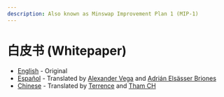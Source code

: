 ```yaml
---
description: Also known as Minswap Improvement Plan 1 (MIP-1)
---
```


# 白皮书 (Whitepaper)

* [English](https://github.com/minswap/docs/raw/master/.gitbook/assets/whitepaper-en.pdf) - Original
* [Español](https://github.com/minswap/docs/raw/master/.gitbook/assets/whitepaper-es.pdf) - Translated by [Alexander Vega](https://github.com/nutacat) and [Adrián Elsässer Briones](https://www.linkedin.com/in/adrianelsaesserbriones/)
* [Chinese](https://github.com/minswap/docs/raw/master/.gitbook/assets/whitepaper-cn.pdf) - Translated by [Terrence](https://twitter.com/TaYaDa00) and [Tham CH](https://twitter.com/Tham0320)

